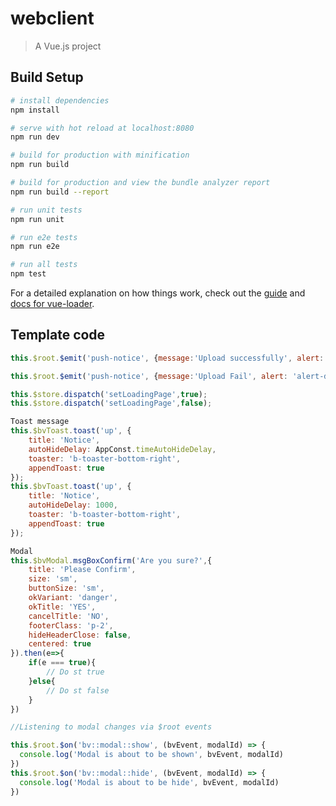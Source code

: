 # webclient

> A Vue.js project

## Build Setup

``` bash
# install dependencies
npm install

# serve with hot reload at localhost:8080
npm run dev

# build for production with minification
npm run build

# build for production and view the bundle analyzer report
npm run build --report

# run unit tests
npm run unit

# run e2e tests
npm run e2e

# run all tests
npm test
```

For a detailed explanation on how things work, check out the [guide](http://vuejs-templates.github.io/webpack/) and [docs for vue-loader](http://vuejs.github.io/vue-loader).

## Template code
```javascript
this.$root.$emit('push-notice', {message:'Upload successfully', alert: 'alert-success'});

this.$root.$emit('push-notice', {message:'Upload Fail', alert: 'alert-danger'});

this.$store.dispatch('setLoadingPage',true);
this.$store.dispatch('setLoadingPage',false);
```
```javascript
Toast message
this.$bvToast.toast('up', {
    title: 'Notice',
    autoHideDelay: AppConst.timeAutoHideDelay,
    toaster: 'b-toaster-bottom-right',
    appendToast: true
});
this.$bvToast.toast('up', {
    title: 'Notice',
    autoHideDelay: 1000,
    toaster: 'b-toaster-bottom-right',
    appendToast: true
});
```
```javascript
Modal 
this.$bvModal.msgBoxConfirm('Are you sure?',{
    title: 'Please Confirm',
    size: 'sm',
    buttonSize: 'sm',
    okVariant: 'danger',
    okTitle: 'YES',
    cancelTitle: 'NO',
    footerClass: 'p-2',
    hideHeaderClose: false,
    centered: true
}).then(e=>{
    if(e === true){
        // Do st true
    }else{
        // Do st false
    }
})

//Listening to modal changes via $root events

this.$root.$on('bv::modal::show', (bvEvent, modalId) => {
  console.log('Modal is about to be shown', bvEvent, modalId)
})
this.$root.$on('bv::modal::hide', (bvEvent, modalId) => {
  console.log('Modal is about to be hide', bvEvent, modalId)
})
```

